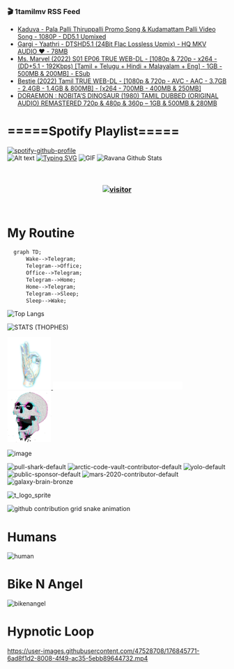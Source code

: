 ### 🎬 1tamilmv RSS Feed

<!-- BLOG-POST-LIST:START -->
- [Kaduva - Pala Palli Thiruppalli Promo Song &amp; Kudamattam Palli Video Song - 1080P - DD5.1 Upmixed](https://www.1tamilmv.click/index.php?/forums/topic/165503-kaduva-pala-palli-thiruppalli-promo-song-kudamattam-palli-video-song-1080p-dd51-upmixed/&do=findComment&comment=330641)
- [Gargi - Yaathri  - DTSHD5.1 &lpar;24Bit Flac Lossless Upmix&rpar; - HQ MKV AUDIO ❤️ - 78MB](https://www.1tamilmv.click/index.php?/forums/topic/165502-gargi-yaathri-dtshd51-24bit-flac-lossless-upmix-hq-mkv-audio-%E2%9D%A4%EF%B8%8F-78mb/&do=findComment&comment=330640)
- [Ms. Marvel &lpar;2022&rpar; S01 EP06 TRUE WEB-DL - [1080p &amp; 720p - x264 - &lpar;DD+5.1 - 192Kbps&rpar; [Tamil + Telugu + Hindi + Malayalam + Eng] - 1GB - 500MB &amp; 200MB] - ESub](https://www.1tamilmv.click/index.php?/forums/topic/165487-ms-marvel-2022-s01-ep06-true-web-dl-1080p-720p-x264-dd51-192kbps-tamil-telugu-hindi-malayalam-eng-1gb-500mb-200mb-esub/&do=findComment&comment=330639)
- [Bestie &lpar;2022&rpar; Tamil TRUE WEB-DL - [1080p &amp; 720p - AVC - AAC - 3.7GB - 2.4GB - 1.4GB &amp; 800MB] - [x264 - 700MB - 400MB &amp; 250MB]](https://www.1tamilmv.click/index.php?/forums/topic/165497-bestie-2022-tamil-true-web-dl-1080p-720p-avc-aac-37gb-24gb-14gb-800mb-x264-700mb-400mb-250mb/&do=findComment&comment=330638)
- [DORAEMON : NOBITA’S DINOSAUR &lpar;1980&rpar; TAMIL DUBBED &lpar;ORIGINAL AUDIO&rpar; REMASTERED 720p &amp; 480p &amp; 360p – 1GB &amp; 500MB &amp; 280MB](https://www.1tamilmv.click/index.php?/forums/topic/165501-doraemon-nobita%E2%80%99s-dinosaur-1980-tamil-dubbed-original-audio-remastered-720p-480p-360p-%E2%80%93-1gb-500mb-280mb/&do=findComment&comment=330637)
<!-- BLOG-POST-LIST:END -->

# =====Spotify Playlist=====
[![spotify-github-profile](https://spotify-github-profile.vercel.app/api/view?uid=31rfzgmuvvewegdlxvlev4ynz4vu&cover_image=true&theme=default&bar_color=53b14f&bar_color_cover=true)](https://ravana69.github.io/rss)
</br>
![Alt text](https://spotify-recently-played-readme.vercel.app/api?user=31rfzgmuvvewegdlxvlev4ynz4vu)
[![Typing SVG](https://readme-typing-svg.herokuapp.com?color=%2336BCF7&center=true&vCenter=true&multiline=true&height=81&lines=I+AM+RAVANA;CONTACT+ME+ON+TELEGRAM%3A+%40R4V4N4)](https://git.io/typing-svg)
<img align="centre" height="400px" width="490px" alt="GIF" src="https://github.com/ravana69/ravana69/blob/master/rvm.gif" />
![Ravana Github Stats](https://github-readme-stats.vercel.app/api?username=ravana69&&show_icons=true&theme=radical)

<br />
<h3 align="center"> <a href="https://t.me/r4v4n4"><img src="https://profile-counter.glitch.me/ravana69/count.svg" alt="visitor" width="600"></a> </h3>
</br>

<H1>My Routine</H1>

```mermaid
  graph TD;
      Wake-->Telegram;
      Telegram-->Office;
      Office-->Telegram;
      Telegram-->Home;
      Home-->Telegram;
      Telegram-->Sleep;
      Sleep-->Wake;
```
![Top Langs](https://github-readme-stats.vercel.app/api/top-langs/?username=ravana69&&show_icons=true&theme=radical)

![STATS (THOPHES)](https://github-profile-trophy.vercel.app/?username=ravana69&theme=gruvbox&margin-w=10&margin-h=15&column=8)
<br />
<p align="left">
    <a href="#">
        <img width="20%" src="./assets/images/hand.gif" alt="" />
    </a>
    <a href="#">
        <img width="59%" src="./assets/images/spacer.png" alt="" >
    </a>
    <a href="#">
        <img width="20%" src="./assets/images/skull.gif" alt="" />
    </a>
</p>


![image](https://user-images.githubusercontent.com/47528708/175298537-0623dc00-7b1a-4ec1-b5b1-71768763a234.png)

<img width="148" alt="pull-shark-default" src="https://user-images.githubusercontent.com/47528708/176419715-70981865-4dc6-489a-8a1a-06842db67b15.gif"> <img width="148" alt="arctic-code-vault-contributor-default" src="https://user-images.githubusercontent.com/47528708/175267501-e1fbbb8f-c2b2-4882-b865-2ac4debef26c.png"> <img width="148" alt="yolo-default" src="https://user-images.githubusercontent.com/47528708/175267654-281a1880-1129-4b7b-bf2f-de5dd2bc5afa.png"> <img width="148" alt="public-sponsor-default" src="https://user-images.githubusercontent.com/47528708/175268448-2e78cc75-fb25-4d76-bd22-7df520446b45.png"> <img width="148" alt="mars-2020-contributor-default" src="https://user-images.githubusercontent.com/47528708/175268475-de6d987a-3be9-4353-86a5-23b422559355.png"> <img width="148" alt="galaxy-brain-bronze" src="https://user-images.githubusercontent.com/47528708/176419717-e2fdca8b-0fdc-47dd-9511-a7ff52178a33.gif">

![t_logo_sprite](https://user-images.githubusercontent.com/47528708/175293007-21ff1792-1fca-4be3-bcae-12fdc3aa414f.svg)

![github contribution grid snake animation](https://raw.githubusercontent.com/ravana69/ravana69/output/github-contribution-grid-snake-dark.svg#gh-dark-mode-only)

# Humans
<img width="170" alt="human" src="https://user-images.githubusercontent.com/47528708/176413829-c142d478-1c96-4c3c-a2a4-2dd35374c335.gif">

# Bike N Angel
<img width="170" alt="bikenangel" src="https://user-images.githubusercontent.com/47528708/176616968-3a44f91e-8016-477c-9bb5-c4689a1adbee.gif">

# Hypnotic Loop

https://user-images.githubusercontent.com/47528708/176845771-6ad8f1d2-8008-4f49-ac35-5ebb89644732.mp4


